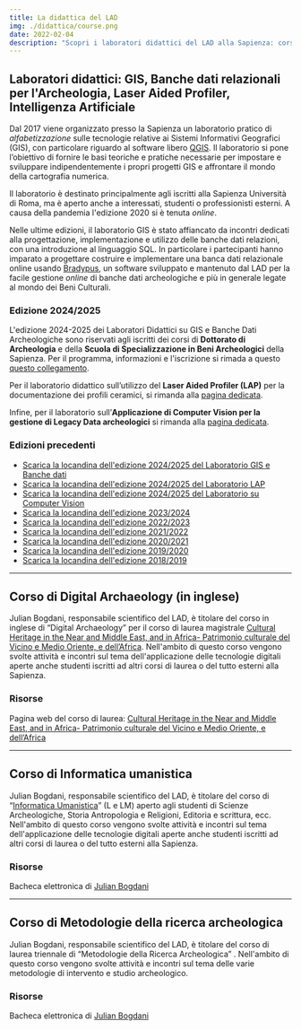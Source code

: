 ```yaml
---
title: La didattica del LAD
img: ./didattica/course.png
date: 2022-02-04
description: "Scopri i laboratori didattici del LAD alla Sapienza: corsi pratici su GIS, banche dati archeologiche, Laser Aided Profiler e Computer Vision. Formazione avanzata per dottorato e specializzazione in archeologia digitale 🎓"
---
```


## Laboratori didattici: GIS, Banche dati relazionali per l'Archeologia, Laser Aided Profiler, Intelligenza Artificiale

Dal 2017 viene organizzato presso la Sapienza un laboratorio pratico di _alfabetizzazione_ sulle tecnologie relative ai Sistemi Informativi Geografici (GIS), con particolare riguardo al software libero [QGIS](https://www.qgis.org/). Il laboratorio si pone l’obiettivo di fornire le basi teoriche e pratiche necessarie per impostare e sviluppare indipendentemente i propri progetti GIS e affrontare il mondo della cartografia numerica.

Il laboratorio è destinato principalmente agli iscritti alla Sapienza Università di Roma, ma è aperto anche a interessati, studenti o professionisti esterni. A causa della pandemia l'edizione 2020 si è tenuta _online_.

Nelle ultime edizioni, il laboratorio GIS è stato affiancato da incontri dedicati alla progettazione, implementazione e utilizzo delle banche dati relazioni, con una introduzione al linguaggio SQL. In particolare i partecipanti hanno imparato a progettare costruire e implementare una banca dati relazionale online usando [Bradypus](/ricerca/bradypus-cloud-databases/), un software sviluppato e mantenuto dal LAD per la facile gestione _online_ di banche dati archeologiche e più in generale legate al mondo dei Beni Culturali.


### Edizione 2024/2025
L'edizione 2024-2025 dei Laboratori Didattici su GIS e Banche Dati Archeologiche sono riservati agli iscritti dei corsi di **Dottorato di Archeologia** e della **Scuola di Specializzazione in Beni Archeologici** della Sapienza. Per il programma, informazioni e l'iscrizione si rimada a questo [questo collegamento](../../notizie/2024-11-24-laboratori-didattici-di-archeologia-digitale-2024-2025/).

Per il laboratorio didattico sull’utilizzo del **Laser Aided Profiler (LAP)** per la documentazione dei profili ceramici, si rimanda alla [pagina dedicata](../../notizie/2025-01-17-laboratorio-didattico-lap/).

Infine, per il laboratorio sull’**Applicazione di Computer Vision per la gestione di Legacy Data archeologici** si rimanda alla [pagina dedicata](../../notizie/2025-02-28-laboratorio-didattico-ia/).

### Edizioni precedenti
- [Scarica la locandina dell'edizione 2024/2025 del Laboratorio GIS e Banche dati](lab-gis-2024-2025.pdf)
- [Scarica la locandina dell'edizione 2024/2025 del Laboratorio LAP](../../notizie/2025-01-17-laboratorio-didattico-lap/)
- [Scarica la locandina dell'edizione 2024/2025 del Laboratorio su Computer Vision](../../notizie/2025-02-28-laboratorio-didattico-ia/LAD-AI-24-25.pdf)
- [Scarica la locandina dell'edizione 2023/2024](./didattica/lab-gis-2023-2024.pdf)
- [Scarica la locandina dell'edizione 2022/2023](./didattica/lab-gis-2022-2023.pdf)
- [Scarica la locandina dell'edizione 2021/2022](./didattica/lab-gis-2021-2022.pdf)
- [Scarica la locandina dell'edizione 2020/2021](./didattica/lab-gis-2020-2021.pdf)
- [Scarica la locandina dell'edizione 2019/2020](./didattica/lab-gis-2019-2020.pdf)
- [Scarica la locandina dell'edizione 2018/2019](./didattica/lab-gis-2018-2019.pdf)

---

## Corso di Digital Archaeology (in inglese)

Julian Bogdani, responsabile scientifico del LAD, è titolare del corso in inglese di “Digital Archaeology” per il corso di laurea magistrale [Cultural Heritage in the Near and Middle East, and in Africa- Patrimonio culturale del Vicino e Medio Oriente, e dell’Africa](https://corsidilaurea.uniroma1.it/it/corso/2021/31177/home). Nell'ambito di questo corso vengono svolte attività e incontri sul tema dell'applicazione delle tecnologie digitali aperte anche studenti iscritti ad altri corsi di laurea o del tutto esterni alla Sapienza.


### Risorse

Pagina web del corso di laurea: [Cultural Heritage in the Near and Middle East, and in Africa- Patrimonio culturale del Vicino e Medio Oriente, e dell’Africa](https://corsidilaurea.uniroma1.it/it/corso/2021/31177/home)


---


## Corso di Informatica umanistica

Julian Bogdani, responsabile scientifico del LAD, è titolare del corso di “[Informatica Umanistica](https://corsidilaurea.uniroma1.it/it/users/julianbogdaniuniroma1it)” (L e LM) aperto agli studenti di Scienze Archeologiche, Storia Antropologia e Religioni, Editoria e scrittura, ecc. Nell'ambito di questo corso vengono svolte attività e incontri sul tema dell'applicazione delle tecnologie digitali aperte anche studenti iscritti ad altri corsi di laurea o del tutto esterni alla Sapienza.

### Risorse

Bacheca elettronica di [Julian Bogdani](https://purl.org/lad/jb)

---


## Corso di Metodologie della ricerca archeologica

Julian Bogdani, responsabile scientifico del LAD, è titolare del corso di laurea triennale di “Metodologie della Ricerca Archeologica” . Nell'ambito di questo corso vengono svolte attività e incontri sul tema delle varie metodologie di intervento e studio archeologico.

### Risorse

Bacheca elettronica di [Julian Bogdani](https://purl.org/lad/jb)
